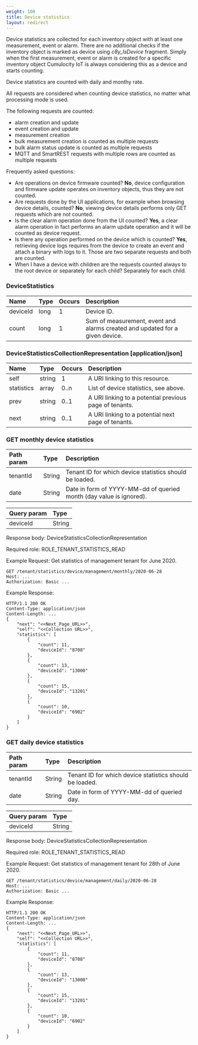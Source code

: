 ```yaml
---
weight: 100
title: Device statistics
layout: redirect
---
```


Device statistics are collected for each inventory object with at least one measurement, event or alarm. There are no additional checks if the inventory object is marked as device using *c8y_IsDevice* fragment. Simply when the first measurement, event or alarm is created for a specific inventory object Cumulocity IoT is always considering this as a device and starts counting.

Device statistics are counted with daily and monthy rate. 

All requests are considered when counting device statistics, no matter what processing mode is used.

The following requests are counted:

* alarm creation and update
* event creation and update
* measurement creation
* bulk measurement creation is counted as multiple requests
* bulk alarm status update is counted as multiple requests
* MQTT and SmartREST requests with multiple rows are counted as multiple requests

Frequently asked questions:

* Are operations on device firmware counted?
**No**, device configuration and firmware update operates on inventory objects, thus they are not counted.
* Are requests done by the UI applications, for example when browsing device details, counted?
**No**, viewing device details performs only GET requests which are not counted.
* Is the clear alarm operation done from the UI counted?
**Yes**, a clear alarm operation in fact performs an alarm update operation and it will be counted as device request.
* Is there any operation performed on the device which is counted?
**Yes**, retrieving device logs requires from the device to create an event and attach a binary with logs to it. Those are two separate requests and both are counted.
* When I have a device with children are the requests counted always to the root device or separately for each child?
Separately for each child. 
 

### <a name="device-statistics"></a>DeviceStatistics

|Name|Type|Occurs|Description|
|:---|:---|:-----|:----------|
|deviceId|long|1|Device ID.|
|count|long|1|Sum of measurement, event and alarms created and updated for a given device.|

### DeviceStatisticsCollectionRepresentation [application/json]

|Name|Type|Occurs|Description|
|:---|:---|:-----|:----------|
|self|string|1|A URI linking to this resource.|
|statistics|array|0..n|List of device statistics, see above.|
|prev|string|0..1|A URI linking to a potential previous page of tenants.|
|next|string|0..1|A URI linking to a potential next page of tenants.|

### GET monthly device statistics

|      Path param        |  Type  | Description |
|:-----------------------|:-------|:------------|
| tenantId               | String | Tenant ID for which device statistics should be loaded. |
| date                   | String | Date in form of YYYY-MM-dd of queried month (day value is ignored). |

|      Query param       |  Type  |
|:-----------------------|:-------|
| deviceId               | String |

Response body: DeviceStatisticsCollectionRepresentation

Required role: ROLE\_TENANT\_STATISTICS\_READ

Example Request: Get statistics of management tenant for June 2020.

    GET /tenant/statistics/device/management/monthly/2020-06-28
    Host: ...
    Authorization: Basic ...

Example Response:

    HTTP/1.1 200 OK
    Content-Type: application/json
    Content-Length: ...
    {
        "next": "<<Next_Page_URL>>",
        "self": "<<Collection URL>>",
        "statistics": [
            {
                "count": 11,
                "deviceId": "8708"
            },
            {
                "count": 13,
                "deviceId": "13000"
            },
            {
                "count": 15,
                "deviceId": "13201"
            },
            {
                "count": 10,
                "deviceId": "6902"
            }
        ]
    }
    
### GET daily device statistics

|      Path param        |  Type  | Description |
|:-----------------------|:-------|:------------|
| tenantId               | String | Tenant ID for which device statistics should be loaded. |
| date                   | String | Date in form of YYYY-MM-dd of queried day. |

|      Query param       |  Type  |
|:-----------------------|:-------|
| deviceId               | String |

Response body: DeviceStatisticsCollectionRepresentation

Required role: ROLE\_TENANT\_STATISTICS\_READ

Example Request: Get statistics of management tenant for 28th of June 2020.
    
    GET /tenant/statistics/device/management/daily/2020-06-28
    Host: ...
    Authorization: Basic ...

Example Response:

    HTTP/1.1 200 OK
    Content-Type: application/json
    Content-Length: ...
    {
        "next": "<<Next_Page_URL>>",
        "self": "<<Collection URL>>",
        "statistics": [
            {
                "count": 11,
                "deviceId": "8708"
            },
            {
                "count": 13,
                "deviceId": "13000"
            },
            {
                "count": 15,
                "deviceId": "13201"
            },
            {
                "count": 10,
                "deviceId": "6902"
            }
        ]
    }